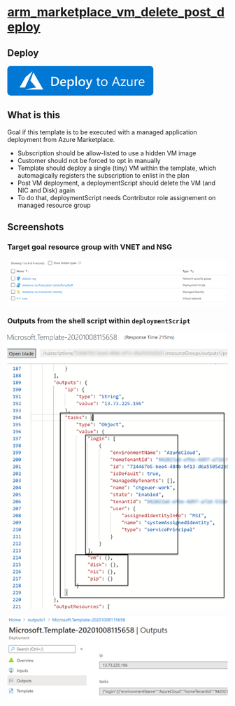
# [arm_marketplace_vm_delete_post_deploy](https://github.com/chgeuer/arm_marketplace_vm_delete_post_deploy#Deploy)

## Deploy

[![Deploy To Azure](https://raw.githubusercontent.com/Azure/azure-quickstart-templates/master/1-CONTRIBUTION-GUIDE/images/deploytoazure.svg?sanitize=true)](https://portal.azure.com/#create/Microsoft.Template/uri/https%3A%2F%2Fraw.githubusercontent.com%2Fchgeuer%2Farm_marketplace_vm_delete_post_deploy%2Fmain%2FspinVmAndDeleteAgain2%2FmainTemplate.json) 

## What is this

Goal if this template is to be executed with a managed application deployment from Azure Marketplace.

- Subscription should be allow-listed to use a hidden VM image
- Customer should not be forced to opt in manually
- Template should deploy a single (tiny) VM within the template, which automagically registers the subscription to enlist in the plan
- Post VM deployment, a deploymentScript should delete the VM (and NIC and Disk) again
- To do that, deploymentScript needs Contributor role assignement on managed resource group

## Screenshots

### Target goal resource group with VNET and NSG

![](spinVmAndDeleteAgain2/docs/20201008125212.png)

### Outputs from the shell script within `deploymentScript`

![](spinVmAndDeleteAgain2/docs/20201008124847.png)

![](spinVmAndDeleteAgain2/docs/20201008125136.png)
